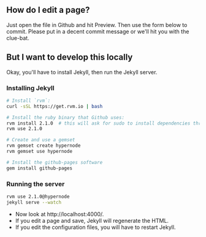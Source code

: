 
## How do I edit a page?

Just open the file in Github and hit Preview. Then use the form below to commit. Please put in 
a decent commit message or we'll hit you with the clue-bat.


## But I want to develop this locally

Okay, you'll have to install Jekyll, then run the Jekyll server.

### Installing Jekyll

```bash
# Install `rvm`:
curl -sSL https://get.rvm.io | bash

# Install the ruby binary that Github uses:
rvm install 2.1.0  # this will ask for sudo to install dependencies through apt
rvm use 2.1.0

# Create and use a gemset
rvm gemset create hypernode
rvm gemset use hypernode

# Install the github-pages software
gem install github-pages
```

### Running the server

```bash
rvm use 2.1.0@hypernode
jekyll serve --watch
```

* Now look at http://localhost:4000/.
* If you edit a page and save, Jekyll will regenerate the HTML.
* If you edit the configuration files, you will have to restart Jekyll.
